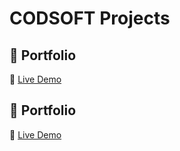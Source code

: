 # CODSOFT Projects

## 📂 Portfolio
🔗 [Live Demo](https://Ithecoderr.github.io/CODSOFT/Portfolio/)

## 📂 Portfolio
🔗 [Live Demo](https://Ithecoderr.github.io/CODSOFT/Calculator/) 


